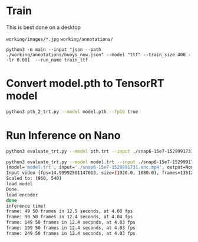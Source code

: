 
# Train
This is best done on a desktop

``` working/images/*.jpg ```
``` working/annotations/ ```

```
python3 -m main --input "json --path ./working/annotations/buoys_new.json" --model "ttf" --train_size 400 --lr 0.001  --run_name train_ttf
```


# Convert model.pth to TensorRT model

```bash
python3 pth_2_trt.py --model model.pth --fp16 true
```

# Run Inference on Nano

```bash
python3 evaluate_trt.py --model pth.trt --input ./snap6-15e7-1529991731.enc.mp4 --scale 0.50
```

```bash
python3 evaluate_trt.py --model model.trt --input ./snap6-15e7-1529991731.enc.mp4 --scale 0.50
{model='model.trt', input='./snap6-15e7-1529991731.enc.mp4', output=None, scale=0.5, log=None, start=0, end=None, show=False, fp16=False, threshold=0.3}
Input video {fps=14.99992501147613, size=(1920.0, 1080.0), frames=13512.0}
Scaled to: (960, 540)
load model
Done.
load encoder
done
inference time!
frame: 49 50 frames in 12.5 seconds, at 4.00 fps
frame: 99 50 frames in 12.4 seconds, at 4.04 fps
frame: 149 50 frames in 12.4 seconds, at 4.03 fps
frame: 199 50 frames in 12.4 seconds, at 4.03 fps
frame: 249 50 frames in 12.4 seconds, at 4.03 fps
```


